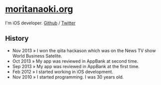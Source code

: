 # [moritanaoki.org](http://moritanaoki.org)

I'm iOS developer. [Github](http://github.com/morizotter) / [Twitter](http://twitter.com/morizotter)

## History

- Nov 2013 &raquo; I won the qiita hackason which was on the News TV show World Business Satelite.
- Oct 2013 &raquo; My app was reviewed in AppBank at second time.
- Sep 2013 &raquo; My app was reviewed in AppBank at the first time.
- Feb 2012 &raquo; I started working in iOS development.
- Nov 2010 &raquo; I started programming. I was 30 years old.
